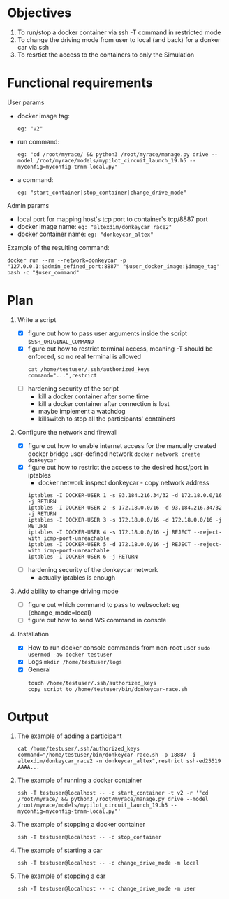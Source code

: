 # Objectives

1. To run/stop a docker container via ssh -T command in restricted mode
2. To change the driving mode from user to local (and back) for a donker car via ssh
3. To resrtict the access to the containers to only the Simulation

# Functional requirements

User params

* docker image tag:  
    ```
    eg: "v2"
    ```  
* run command:  
    ```
    eg: "cd /root/myrace/ && python3 /root/myrace/manage.py drive --model /root/myrace/models/mypilot_circuit_launch_19.h5 --myconfig=myconfig-trnm-local.py"
    ```  
* a command:  
    ```
    eg: "start_container|stop_container|change_drive_mode"
    ```

Admin params

+ local port for mapping host's tcp port to container's tcp/8887 port
+ docker image name: `eg: "altexdim/donkeycar_race2"`
+ docker container name: `eg: "donkeycar_altex"`
   
Example of the resulting command:
```
docker run --rm --network=donkeycar -p "127.0.0.1:$admin_defined_port:8887" "$user_docker_image:$image_tag" bash -c "$user_command"
```

# Plan

1. Write a script

    - [x] figure out how to pass user arguments inside the script
        ```$SSH_ORIGINAL_COMMAND```
    - [x] figure out how to restrict terminal access, meaning -T should be enforced, so no real terminal is allowed
        ```
        cat /home/testuser/.ssh/authorized_keys
        command="...",restrict
        ```
    - [ ] hardening security of the script
        * kill a docker container after some time
        * kill a docker container after connection is lost
        * maybe implement a watchdog
        * killswitch to stop all the participants' containers

2. Configure the network and firewall
    - [x] figure out how to enable internet access for the manually created docker bridge user-defined network
        ```docker network create donkeycar```
    - [x] figure out how to restrict the access to the desired host/port in iptables
        * docker network inspect donkeycar - copy network address
        ```
        iptables -I DOCKER-USER 1 -s 93.184.216.34/32 -d 172.18.0.0/16 -j RETURN
        iptables -I DOCKER-USER 2 -s 172.18.0.0/16 -d 93.184.216.34/32 -j RETURN
        iptables -I DOCKER-USER 3 -s 172.18.0.0/16 -d 172.18.0.0/16 -j RETURN
        iptables -I DOCKER-USER 4 -s 172.18.0.0/16 -j REJECT --reject-with icmp-port-unreachable
        iptables -I DOCKER-USER 5 -d 172.18.0.0/16 -j REJECT --reject-with icmp-port-unreachable
        iptables -I DOCKER-USER 6 -j RETURN
        ```
    - [ ] hardening security of the donkeycar network
        * actually iptables is enough
3. Add ability to change driving mode
    - [ ] figure out which command to pass to websocket: eg {change_mode=local}
    - [ ] figure out how to send WS command in console
4. Installation
    - [x] How to run docker console commands from non-root user
        ```sudo usermod -aG docker testuser```
    - [x] Logs
        ```mkdir /home/testuser/logs```
    - [x] General
        ```
        touch /home/testuser/.ssh/authorized_keys
        copy script to /home/testuser/bin/donkeycar-race.sh
        ```

# Output 

1. The example of adding a participant

    ```
    cat /home/testuser/.ssh/authorized_keys
    command="/home/testuser/bin/donkeycar-race.sh -p 18887 -i altexdim/donkeycar_race2 -n donkeycar_altex",restrict ssh-ed25519 AAAA...
    ```

2. The example of running a docker container

    ```
    ssh -T testuser@localhost -- -c start_container -t v2 -r '"cd /root/myrace/ && python3 /root/myrace/manage.py drive --model /root/myrace/models/mypilot_circuit_launch_19.h5 --myconfig=myconfig-trnm-local.py"'
    ```

3. The example of stopping a docker container

    ```ssh -T testuser@localhost -- -c stop_container```

4. The example of starting a car

    ```ssh -T testuser@localhost -- -c change_drive_mode -m local```

5. The example of stopping a car

    ```ssh -T testuser@localhost -- -c change_drive_mode -m user```

